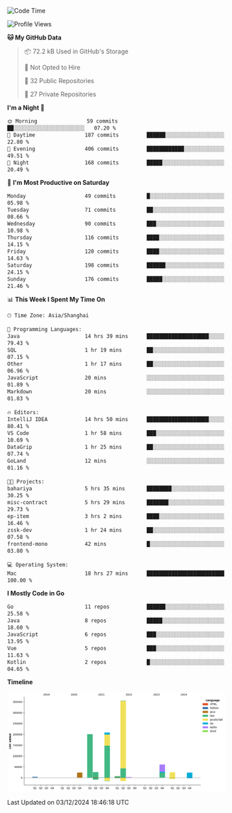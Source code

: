 <!--START_SECTION:waka-->
![Code Time](http://img.shields.io/badge/Code%20Time-2%2C952%20hrs%2035%20mins-blue)

![Profile Views](http://img.shields.io/badge/Profile%20Views-0-blue)

**🐱 My GitHub Data** 

> 📦 72.2 kB Used in GitHub's Storage 
 > 
> 🚫 Not Opted to Hire
 > 
> 📜 32 Public Repositories 
 > 
> 🔑 27 Private Repositories 
 > 
**I'm a Night 🦉** 

```text
🌞 Morning                59 commits          ██░░░░░░░░░░░░░░░░░░░░░░░   07.20 % 
🌆 Daytime                187 commits         ██████░░░░░░░░░░░░░░░░░░░   22.80 % 
🌃 Evening                406 commits         ████████████░░░░░░░░░░░░░   49.51 % 
🌙 Night                  168 commits         █████░░░░░░░░░░░░░░░░░░░░   20.49 % 
```
📅 **I'm Most Productive on Saturday** 

```text
Monday                   49 commits          █░░░░░░░░░░░░░░░░░░░░░░░░   05.98 % 
Tuesday                  71 commits          ██░░░░░░░░░░░░░░░░░░░░░░░   08.66 % 
Wednesday                90 commits          ███░░░░░░░░░░░░░░░░░░░░░░   10.98 % 
Thursday                 116 commits         ████░░░░░░░░░░░░░░░░░░░░░   14.15 % 
Friday                   120 commits         ████░░░░░░░░░░░░░░░░░░░░░   14.63 % 
Saturday                 198 commits         ██████░░░░░░░░░░░░░░░░░░░   24.15 % 
Sunday                   176 commits         █████░░░░░░░░░░░░░░░░░░░░   21.46 % 
```


📊 **This Week I Spent My Time On** 

```text
🕑︎ Time Zone: Asia/Shanghai

💬 Programming Languages: 
Java                     14 hrs 39 mins      ████████████████████░░░░░   79.43 % 
SQL                      1 hr 19 mins        ██░░░░░░░░░░░░░░░░░░░░░░░   07.15 % 
Other                    1 hr 17 mins        ██░░░░░░░░░░░░░░░░░░░░░░░   06.96 % 
JavaScript               20 mins             ░░░░░░░░░░░░░░░░░░░░░░░░░   01.89 % 
Markdown                 20 mins             ░░░░░░░░░░░░░░░░░░░░░░░░░   01.83 % 

🔥 Editors: 
IntelliJ IDEA            14 hrs 50 mins      ████████████████████░░░░░   80.41 % 
VS Code                  1 hr 58 mins        ███░░░░░░░░░░░░░░░░░░░░░░   10.69 % 
DataGrip                 1 hr 25 mins        ██░░░░░░░░░░░░░░░░░░░░░░░   07.74 % 
GoLand                   12 mins             ░░░░░░░░░░░░░░░░░░░░░░░░░   01.16 % 

🐱‍💻 Projects: 
bahariya                 5 hrs 35 mins       ████████░░░░░░░░░░░░░░░░░   30.25 % 
misc-contract            5 hrs 29 mins       ███████░░░░░░░░░░░░░░░░░░   29.73 % 
ep-item                  3 hrs 2 mins        ████░░░░░░░░░░░░░░░░░░░░░   16.46 % 
zssk-dev                 1 hr 24 mins        ██░░░░░░░░░░░░░░░░░░░░░░░   07.58 % 
frontend-mono            42 mins             █░░░░░░░░░░░░░░░░░░░░░░░░   03.80 % 

💻 Operating System: 
Mac                      18 hrs 27 mins      █████████████████████████   100.00 % 
```

**I Mostly Code in Go** 

```text
Go                       11 repos            ██████░░░░░░░░░░░░░░░░░░░   25.58 % 
Java                     8 repos             █████░░░░░░░░░░░░░░░░░░░░   18.60 % 
JavaScript               6 repos             ███░░░░░░░░░░░░░░░░░░░░░░   13.95 % 
Vue                      5 repos             ███░░░░░░░░░░░░░░░░░░░░░░   11.63 % 
Kotlin                   2 repos             █░░░░░░░░░░░░░░░░░░░░░░░░   04.65 % 
```



**Timeline**

![Lines of Code chart](https://raw.githubusercontent.com/youtiaoguagua/youtiaoguagua/master/assets/bar_graph.png)


 Last Updated on 03/12/2024 18:46:18 UTC
<!--END_SECTION:waka-->